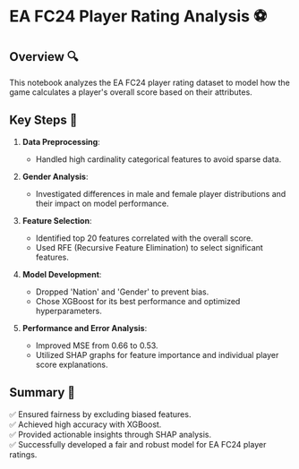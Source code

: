 # EA FC24 Player Rating Analysis ⚽

## Overview 🔍
This notebook analyzes the EA FC24 player rating dataset to model how the game calculates a player's overall score based on their attributes.

## Key Steps 🔑
1. **Data Preprocessing**:
   - Handled high cardinality categorical features to avoid sparse data.

2. **Gender Analysis**:
   - Investigated differences in male and female player distributions and their impact on model performance.

3. **Feature Selection**:
   - Identified top 20 features correlated with the overall score.
   - Used RFE (Recursive Feature Elimination) to select significant features.

4. **Model Development**: 
   - Dropped 'Nation' and 'Gender' to prevent bias.
   - Chose XGBoost for its best performance and optimized hyperparameters.
     
5. **Performance and Error Analysis**:
   - Improved MSE from 0.66 to 0.53.
   - Utilized SHAP graphs for feature importance and individual player score explanations.


## Summary 📝

✅ Ensured fairness by excluding biased features.  
✅ Achieved high accuracy with XGBoost.  
✅ Provided actionable insights through SHAP analysis.  
✅ Successfully developed a fair and robust model for EA FC24 player ratings.
